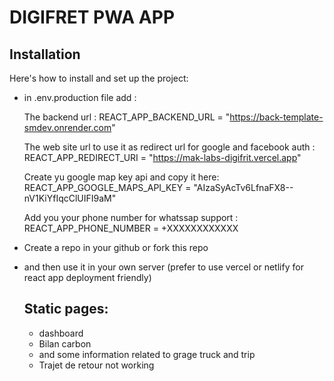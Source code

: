 # DIGIFRET PWA APP

## Installation

Here's how to install and set up the project:

* in .env.production file add :
  
  The backend url : 
  REACT_APP_BACKEND_URL = "https://back-template-smdev.onrender.com"
  
  The web site url to use it as redirect url for google and facebook auth : 
  REACT_APP_REDIRECT_URI = "https://mak-labs-digifrit.vercel.app"

  Create yu google map key api and copy it here:
  REACT_APP_GOOGLE_MAPS_API_KEY = "AIzaSyAcTv6LfnaFX8--nV1KiYfIqcClUIFI9aM"

  Add you your phone number for whatssap support : REACT_APP_PHONE_NUMBER = +XXXXXXXXXXXX
  
* Create a repo in your github or fork this repo
* and then use it in your own server (prefer to use vercel or netlify for react app deployment friendly)

  ## Static pages:
  * dashboard
  * Bilan carbon
  * and some information related to grage truck and trip
  * Trajet de retour not working
